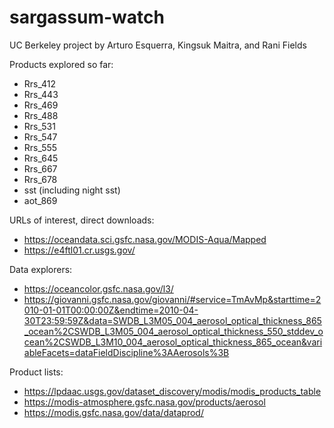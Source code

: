 # sargassum-watch
UC Berkeley project by Arturo Esquerra, Kingsuk Maitra, and Rani Fields

Products explored so far:

* Rrs_412
* Rrs_443
* Rrs_469
* Rrs_488
* Rrs_531
* Rrs_547
* Rrs_555
* Rrs_645
* Rrs_667
* Rrs_678
* sst (including night sst)
* aot_869

URLs of interest, direct downloads:

* https://oceandata.sci.gsfc.nasa.gov/MODIS-Aqua/Mapped
* https://e4ftl01.cr.usgs.gov/

Data explorers:

* https://oceancolor.gsfc.nasa.gov/l3/
* https://giovanni.gsfc.nasa.gov/giovanni/#service=TmAvMp&starttime=2010-01-01T00:00:00Z&endtime=2010-04-30T23:59:59Z&data=SWDB_L3M05_004_aerosol_optical_thickness_865_ocean%2CSWDB_L3M05_004_aerosol_optical_thickness_550_stddev_ocean%2CSWDB_L3M10_004_aerosol_optical_thickness_865_ocean&variableFacets=dataFieldDiscipline%3AAerosols%3B

Product lists:

* https://lpdaac.usgs.gov/dataset_discovery/modis/modis_products_table
* https://modis-atmosphere.gsfc.nasa.gov/products/aerosol
* https://modis.gsfc.nasa.gov/data/dataprod/
